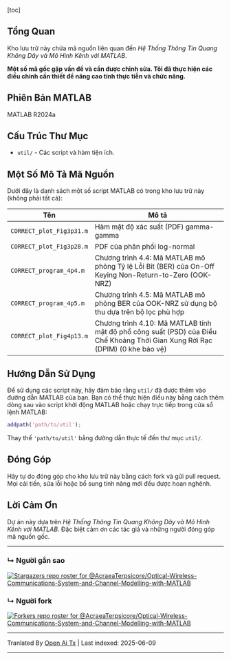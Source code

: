 [toc]

## Tổng Quan

Kho lưu trữ này chứa mã nguồn liên quan đến *Hệ Thống Thông Tin Quang Không Dây và Mô Hình Kênh với MATLAB*.

**Một số mã gốc gặp vấn đề và cần được chỉnh sửa. Tôi đã thực hiện các điều chỉnh cần thiết để nâng cao tính thực tiễn và chức năng.**



## Phiên Bản MATLAB

MATLAB R2024a

## Cấu Trúc Thư Mục

- `util/` - Các script và hàm tiện ích.

## Một Số Mô Tả Mã Nguồn

Dưới đây là danh sách một số script MATLAB có trong kho lưu trữ này (không phải tất cả):

| Tên                       | Mô tả                                                                                                                          |
| ------------------------- | ------------------------------------------------------------------------------------------------------------------------------ |
| `CORRECT_plot_Fig3p31.m`  | Hàm mật độ xác suất (PDF) gamma-gamma                                                                                         |
| `CORRECT_plot_Fig3p28.m`  | PDF của phân phối log-normal                                                                                                  |
| `CORRECT_program_4p4.m`   | Chương trình 4.4: Mã MATLAB mô phỏng Tỷ lệ Lỗi Bit (BER) của On-Off Keying Non-Return-to-Zero (OOK-NRZ)                      |
| `CORRECT_program_4p5.m`   | Chương trình 4.5: Mã MATLAB mô phỏng BER của OOK-NRZ sử dụng bộ thu dựa trên bộ lọc phù hợp                                   |
| `CORRECT_plot_Fig4p13.m`  | Chương trình 4.10: Mã MATLAB tính mật độ phổ công suất (PSD) của Điều Chế Khoảng Thời Gian Xung Rời Rạc (DPIM) (0 khe bảo vệ) |

## Hướng Dẫn Sử Dụng

Để sử dụng các script này, hãy đảm bảo rằng `util/` đã được thêm vào đường dẫn MATLAB của bạn. Bạn có thể thực hiện điều này bằng cách thêm dòng sau vào script khởi động MATLAB hoặc chạy trực tiếp trong cửa sổ lệnh MATLAB:

```matlab
addpath('path/to/util');
```

Thay thế `'path/to/util'` bằng đường dẫn thực tế đến thư mục `util/`.

## Đóng Góp

Hãy tự do đóng góp cho kho lưu trữ này bằng cách fork và gửi pull request. Mọi cải tiến, sửa lỗi hoặc bổ sung tính năng mới đều được hoan nghênh.

## Lời Cảm Ơn

Dự án này dựa trên *Hệ Thống Thông Tin Quang Không Dây và Mô Hình Kênh với MATLAB*. Đặc biệt cảm ơn các tác giả và những người đóng góp mã nguồn gốc.

---



### &#8627; Người gắn sao
[![Stargazers repo roster for @AcraeaTerpsicore/Optical-Wireless-Communications-System-and-Channel-Modelling-with-MATLAB](http://reporoster.com/stars/AcraeaTerpsicore/Optical-Wireless-Communications-System-and-Channel-Modelling-with-MATLAB)](https://github.com/AcraeaTerpsicore/Optical-Wireless-Communications-System-and-Channel-Modelling-with-MATLAB/stargazers)

### &#8627; Người fork
[![Forkers repo roster for @AcraeaTerpsicore/Optical-Wireless-Communications-System-and-Channel-Modelling-with-MATLAB](http://reporoster.com/forks/AcraeaTerpsicore/Optical-Wireless-Communications-System-and-Channel-Modelling-with-MATLAB)](https://github.com/AcraeaTerpsicore/Optical-Wireless-Communications-System-and-Channel-Modelling-with-MATLAB/network/members)

---

Tranlated By [Open Ai Tx](https://github.com/OpenAiTx/OpenAiTx) | Last indexed: 2025-06-09

---